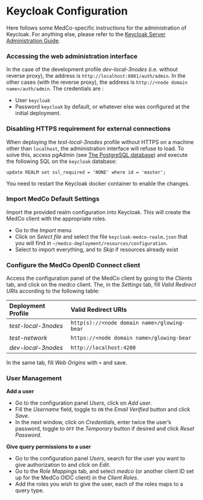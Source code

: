 # Keycloak Configuration



Here follows some MedCo-specific instructions for the administration of Keycloak. For anything else, please refer to the [Keycloak Server Administration Guide](https://www.keycloak.org/docs/latest/server_admin/index.html).

### Accessing the web administration interface

In the case of the development profile _dev-local-3nodes_ \(i.e. without reverse proxy\), the address is `http://localhost:8081/auth/admin`. In the other cases \(with the reverse proxy\), the address is `http://<node domain name>/auth/admin`. The credentials are :

* User `keycloak`
* Password `keycloak` by default, or whatever else was configured at the initial deployment.

### Disabling HTTPS requirement for external connections

When deploying the _test-local-3nodes_ profile without HTTPS on a machine other than `localhost`, the administration interface will refuse to load. To solve this, access pgAdmin \(see [The PostgreSQL database](the-postgresql-database.md)\) and execute the following SQL on the `keycloak` database:

```text
update REALM set ssl_required = 'NONE' where id = 'master';
```

You need to restart the Keycloak docker container to enable the changes.

### Import MedCo Default Settings

Import the provided realm configuration into Keycloak. This will create the MedCo client with the appropriate roles.

* Go to the _Import_ menu
* Click on _Select file_ and select the file `keycloak-medco-realm.json` that you will find in `~/medco-deployment/resources/configuration`.
* Select to import everything, and to _Skip_ if resources already exist

### Configure the MedCo OpenID Connect client

Access the configuration panel of the MedCo client by going to the _Clients_ tab, and click on the _medco_ client. The, in the _Settings_ tab, fill _Valid Redirect URIs_ according to the following table:

| Deployment Profile | Valid Redirect URIs |
| :--- | :--- |
| _test-local-3nodes_ | `http(s)://<node domain name>/glowing-bear` |
| _test-network_ | `https://<node domain name>/glowing-bear` |
| _dev-local-3nodes_ | `http://localhost:4200` |

In the same tab, fill _Web Origins_ with `+` and save.

### User Management

**Add a user**

* Go to the configuration panel _Users_, click on _Add user_.
* Fill the _Username_ field, toggle to `ON` the _Email Verified_ button and click _Save_.
* In the next window, click on _Credentials_, enter twice the user’s password, toggle to `OFF` the _Temporary_ button if desired and click _Reset Password_.

**Give query permissions to a user**

* Go to the configuration panel _Users_, search for the user you want to give authorization to and click on _Edit_.
* Go to the _Role Mappings_ tab, and select _medco_ \(or another client ID set up for the MedCo OIDC client\) in the _Client Roles_.
* Add the roles you wish to give the user, each of the roles maps to a query type.

